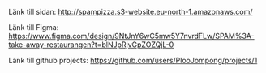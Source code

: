 Länk till sidan: http://spampizza.s3-website.eu-north-1.amazonaws.com/

Länk till Figma: https://www.figma.com/design/9NtJnY6wC5mw5Y7nvrdFLw/SPAM%3A-take-away-restaurangen?t=blNJpRjvGpZOZQjL-0

Länk till github projects: https://github.com/users/PlooJompong/projects/1

